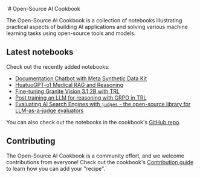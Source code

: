 `# Open-Source AI Cookbook

The Open-Source AI Cookbook is a collection of notebooks illustrating practical aspects of building AI
applications and solving various machine learning tasks using open-source tools and models.

## Latest notebooks

Check out the recently added notebooks:

- [Documentation Chatbot with Meta Synthetic Data Kit](fine_tune_chatbot_docs_synthetic)
- [HuatuoGPT-o1 Medical RAG and Reasoning](medical_rag_and_Reasoning)
- [Fine-tuning Granite Vision 3.1 2B with TRL](fine_tuning_granite_vision_sft_trl)
- [Post training an LLM for reasoning with GRPO in TRL](fine_tuning_llm_grpo_trl)
- [Evaluating AI Search Engines with `judges` - the open-source library for LLM-as-a-judge evaluators](llm_judge_evaluating_ai_search_engines_with_judges_library)


You can also check out the notebooks in the cookbook's [GitHub repo](https://github.com/huggingface/cookbook).

## Contributing

The Open-Source AI Cookbook is a community effort, and we welcome contributions from everyone!
Check out the cookbook's [Contribution guide](https://github.com/huggingface/cookbook/blob/main/README.md) to learn
how you can add your "recipe".`